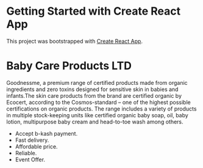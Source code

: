 # Getting Started with Create React App

This project was bootstrapped with [Create React App](https://github.com/facebook/create-react-app).

# Baby Care Products LTD
Goodnessme, a premium range of certified products made from organic ingredients and zero toxins designed for sensitive skin in babies and infants.The skin care products from the brand are certified organic by Ecocert, according to the Cosmos-standard – one of the highest possible certifications on organic products. The range includes a variety of products in multiple stock-keeping units like certified organic baby soap, oil, baby lotion, multipurpose baby cream and head-to-toe wash among others. 

- Accept b-kash payment.
- Fast delivery.
- Affordable price.
- Reliable.
- Event Offer.
